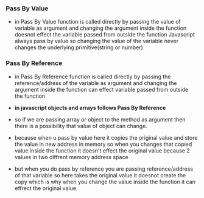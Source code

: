 ### Pass By Value

- in Pass By Value function is called directly by passing the value of variable as argument and changing the argument inside the function doesnot effect the variable passed from outside the function
  Javascript always pass by value so changing the value of the variable never changes the underlying primitive(string or number)

### Pass By Reference

- in Pass By Reference function is called directly by passing the reference/address of the variable as argument and changing the argument inside the function can effect variable passed from outside the function
- **in javascript objects and arrays follows Pass By Reference**
- so if we are passing array or object to the method as argument then there is a possibility that value of object can change.

- because when u pass by value here it copies the original value and store the value in new address in memory so when you changes that copied value inside the function it doesn't effect the original value because 2 values in two diffrent memory address space
- but when you do pass by reference you are passing reference/address of that variable so here takes the original value it doesnot create the copy which is why when you change the value inside the function it can effrect the original value.
